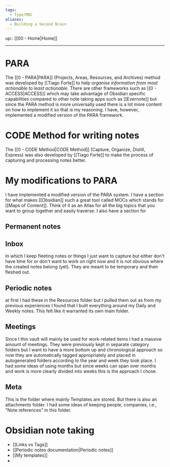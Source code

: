 ```yaml
---
tags:
  - Type/MOC
aliases:
  - Building a Second Brain
---
```

up:: [[00 - Home|Home]]
___
# PARA
The [[0 - PARA|PARA]] (Projects, Areas, Resources, and Archives) method was developed by [[Tiago Forte]] to help *organise information from most actionable to least actionable*. There are other frameworks such as [[0 - ACCESS|ACCESS]] which may take advantage of Obsidian specific capabilities compared to other note taking apps such as [[Evernote]] but since the PARA method is more universally used there is a lot more content on how to implement it so that is my reasoning. I have, however, implemented a modified version of the PARA framework. 
# CODE Method for writing notes
The [[0 - CODE Method|CODE Method]] (Capture, Organize, Distill, Express) was also developed by [[Tiago Forte]] to make the process of capturing and processing notes better. 
# My modifications to PARA
I have implemented a modified version of the PARA system. I have a section for what makes [[Obsidian]] such a great tool called MOCs which stands for [[Maps of Content]]. Think of it as an Atlas for all the big topics that you want to group together and easily traverse. 
I also have a section for 
## Permanent notes

## Inbox
In which I keep fleeting notes or things I just want to capture but either don't have time for or don't want to work on right now and it is not obvious where the created notes belong (yet). They are meant to be temporary and then fleshed out. 
## Periodic notes
at first I had these in the Resources folder but I pulled them out as from my previous experiences I found that I built everything around my Daily and Weekly notes. This felt like it warranted its own main folder. 
## Meetings
Since I this vault will mainly be used for work-related items I had a massive amount of meetings. They were previously kept in separate category folders but I want to have a more bottom up and chronological approach so now they are automatically tagged appropriately and placed in autogenerated folders according to the year and week they took place. I had some ideas of using months but since weeks can span over months and work is more clearly divided into weeks this is the approach I chose. 
## Meta
This is the folder where mainly Templates are stored. But there is also an attachments folder. I had some ideas of keeping people, companies, i.e., "Note references" in this folder. 
# Obsidian note taking
- [[Links vs Tags]]
- [[Periodic notes documentation|Periodic notes]]
- [[My templates]]
- 